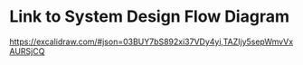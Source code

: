 # Link to System Design Flow Diagram
https://excalidraw.com/#json=03BUY7bS892xi37VDy4yi,TAZIjy5sepWmvVxAURSjCQ

